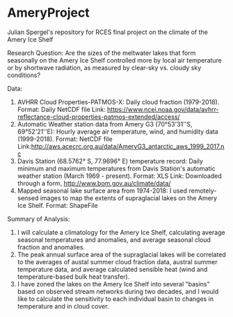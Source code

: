 # AmeryProject
Julian Spergel's repository for RCES final project on the climate of the Amery Ice Shelf


Research Question: Are the sizes of the meltwater lakes that form seasonally on the Amery Ice Shelf controlled more by local air temperature or by shortwave radiation, as measured by clear-sky vs. cloudy sky conditions?

Data:
1. AVHRR Cloud Properties-PATMOS-X: Daily cloud fraction (1979-2018). Format: Daily NetCDF file
Link: https://www.ncei.noaa.gov/data/avhrr-reflectance-cloud-properties-patmos-extended/access/
2. Automatic Weather station data from Amery G3 (70°53'31''S,	69°52'21''E): Hourly average air temperature, wind, and humidity data (1999-2018). Format: NetCDF file
Link:http://aws.acecrc.org.au/data/AmeryG3_antarctic_aws_1999_2017.nc
3. Davis Station (68.5762° S, 77.9696° E) temperature record: Daily minimum and maximum temperatures from Davis Station's automatic weather station (March 1969 - present). Format: XLS 
Link: Downloaded through a form, http://www.bom.gov.au/climate/data/
4. Mapped seasonal lake surface area from 1974-2018: I used remotely-sensed images to map the extents of supraglacial lakes on the Amery Ice Shelf. Format: ShapeFile

Summary of Analysis:

1. I will calculate a climatology for the Amery Ice Shelf, calculating average seasonal temperatures and anomalies, and average seasonal cloud fraction and anomalies. 
2. The peak annual surface area of the supraglacial lakes will be correlated to the averages of austal summer cloud fraction data, austral summer temperature data, and average calculated sensible heat (wind and temperature-based bulk heat transfer).
3. I have zoned the lakes on the Amery Ice Shelf into several "basins" based on observed stream networks during two decades, and I would like to calculate the sensitivity to each individual basin to changes in temperature and in cloud cover. 

  
